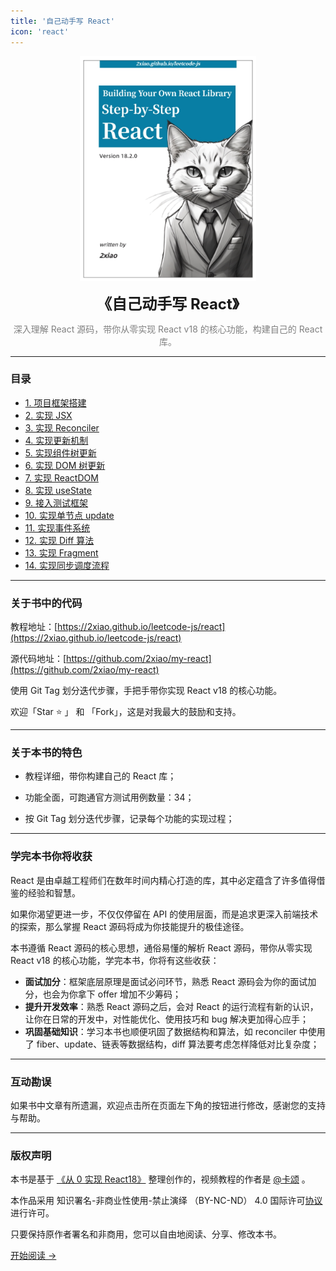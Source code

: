 ```yaml
---
title: '自己动手写 React'
icon: 'react'
---
```


<p align="center">
  <img src="../../assets/image/react-logo.png" alt="logo" height="360"/>
</p>
<p align="center"><font size=5><b>《自己动手写 React》</b></font></p>
<p align="center"><font color=gray>深入理解 React 源码，带你从零实现 React v18 的核心功能，构建自己的 React 库。</font></p>

---

### 目录

- [1. 项目框架搭建](./1.md)
- [2. 实现 JSX](./2.md)
- [3. 实现 Reconciler](./3.md)
- [4. 实现更新机制](./4.md)
- [5. 实现组件树更新](./5.md)
- [6. 实现 DOM 树更新](./6.md)
- [7. 实现 ReactDOM](./7.md)
- [8. 实现 useState](./8.md)
- [9. 接入测试框架](./9.md)
- [10. 实现单节点 update](./10.md)
- [11. 实现事件系统](./11.md)
- [12. 实现 Diff 算法](./12.md)
- [13. 实现 Fragment](./13.md)
- [14. 实现同步调度流程](./14.md)

---

### 关于书中的代码

教程地址：[https://2xiao.github.io/leetcode-js/react](https://2xiao.github.io/leetcode-js/react)

源代码地址：[https://github.com/2xiao/my-react](https://github.com/2xiao/my-react)

使用 Git Tag 划分迭代步骤，手把手带你实现 React v18 的核心功能。

欢迎「Star ⭐️ 」 和 「Fork」，这是对我最大的鼓励和支持。

---

### 关于本书的特色

- 教程详细，带你构建自己的 React 库；

- 功能全面，可跑通官方测试用例数量：34；

- 按 Git Tag 划分迭代步骤，记录每个功能的实现过程；

---

### 学完本书你将收获

React 是由卓越工程师们在数年时间内精心打造的库，其中必定蕴含了许多值得借鉴的经验和智慧。

如果你渴望更进一步，不仅仅停留在 API 的使用层面，而是追求更深入前端技术的探索，那么掌握 React 源码将成为你技能提升的极佳途径。

本书遵循 React 源码的核心思想，通俗易懂的解析 React 源码，带你从零实现 React v18 的核心功能，学完本书，你将有这些收获：

- **面试加分**：框架底层原理是面试必问环节，熟悉 React 源码会为你的面试加分，也会为你拿下 offer 增加不少筹码；
- **提升开发效率**：熟悉 React 源码之后，会对 React 的运行流程有新的认识，让你在日常的开发中，对性能优化、使用技巧和 bug 解决更加得心应手；
- **巩固基础知识**：学习本书也顺便巩固了数据结构和算法，如 reconciler 中使用了 fiber、update、链表等数据结构，diff 算法要考虑怎样降低对比复杂度；

---

### 互动勘误

如果书中文章有所遗漏，欢迎点击所在页面左下角的按钮进行修改，感谢您的支持与帮助。

---

### 版权声明

本书是基于 [《从 0 实现 React18》](https://qux.xet.tech/s/2wiFh1) 整理创作的，视频教程的作者是 [@卡颂](https://github.com/BetaSu/) 。

本作品采用 知识署名-非商业性使用-禁止演绎 （BY-NC-ND） 4.0 国际许可[协议](https://creativecommons.org/licenses/by-nc-nd/4.0/legalcode.zh-Hans) 进行许可。

只要保持原作者署名和非商用，您可以自由地阅读、分享、修改本书。

[开始阅读 ->](./1.md)
